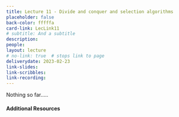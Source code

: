 ```yaml
---
title: Lecture 11 - Divide and conquer and selection algorithms
placeholder: false
back-color: fffffa
card-link: LecLink11
# subtitle: And a subtitle
description:
people:
layout: lecture
# no-link: true  # stops link to page 
deliverydate: 2023-02-23
link-slides:
link-scribbles:
link-recording:
---
```


Nothing so far.....

<h4>Additional Resources</h4>








